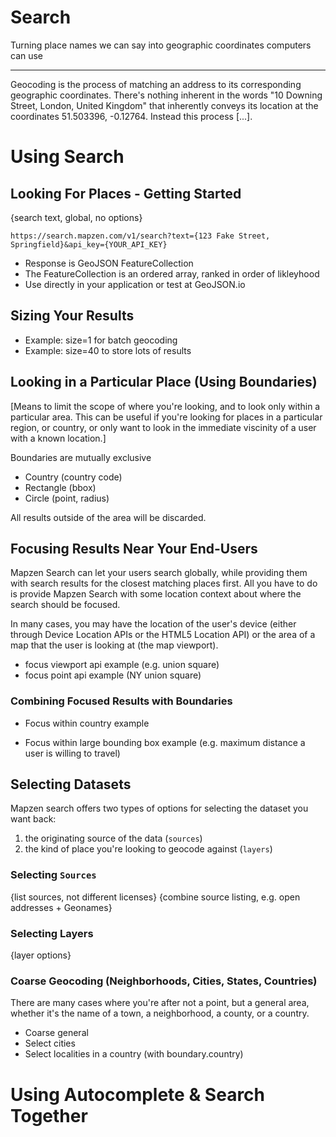 Search
=======
Turning place names we can say into geographic coordinates computers can use
_____________________________________________________________________________________

Geocoding is the process of matching an address to its corresponding geographic coordinates. There's nothing inherent in the words "10 Downing Street, London, United Kingdom" that inherently conveys its location at the coordinates 51.503396, -0.12764. Instead this process [...].


# Using Search
## Looking For Places - Getting Started
{search text, global, no options}

`https://search.mapzen.com/v1/search?text={123 Fake Street, Springfield}&api_key={YOUR_API_KEY}`

- Response is GeoJSON FeatureCollection
 - The FeatureCollection is an ordered array, ranked in order of likleyhood
 - Use directly in your application or test at GeoJSON.io

## Sizing Your Results
 - Example: size=1 for batch geocoding
 - Example: size=40 to store lots of results

## Looking in a Particular Place (Using Boundaries)
[Means to limit the scope of where you're looking, and to look only within a particular area. This can be useful if you're looking for places in a particular region, or country, or only want to look in the immediate viscinity of a user with a known location.]

Boundaries are mutually exclusive

- Country (country code)
- Rectangle (bbox)
- Circle (point, radius)

All results outside of the area will be discarded.

## Focusing Results Near Your End-Users
Mapzen Search can let your users search globally, while providing them with search results for the closest matching places first. All you have to do is provide Mapzen Search with some location context about where the search should be focused.

In many cases, you may have the location of the user's device (either through Device Location APIs or the HTML5 Location API) or the area of a map that the user is looking at (the map viewport).

- focus viewport api example (e.g. union square)
- focus point api example (NY union square)


### Combining Focused Results with Boundaries
- Focus within country example

- Focus within large bounding box example (e.g. maximum distance a user is willing to travel)


## Selecting Datasets

Mapzen search offers two types of options for selecting the dataset you want back:
1. the originating source of the data (`sources`)
2. the kind of place you're looking to geocode against (`layers`)

### Selecting `Sources`
{list sources, not different licenses}
{combine source listing, e.g. open addresses + Geonames}

### Selecting Layers

{layer options}


### Coarse Geocoding (Neighborhoods, Cities, States, Countries)
There are many cases where you're after not a point, but a general area, whether it's the name of a town, a neighborhood, a county, or a country.



- Coarse general
- Select cities
- Select localities in a country (with boundary.country)




# Using Autocomplete & Search Together
